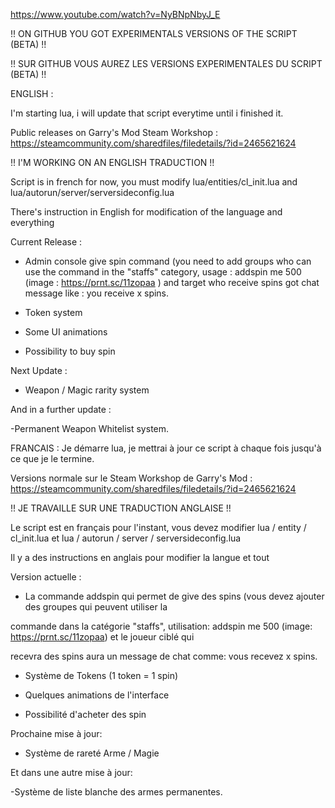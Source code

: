 https://www.youtube.com/watch?v=NyBNpNbyJ_E

!! ON GITHUB YOU GOT EXPERIMENTALS VERSIONS OF THE SCRIPT (BETA) !!

!! SUR GITHUB VOUS AUREZ LES VERSIONS EXPERIMENTALES DU SCRIPT (BETA) !!

ENGLISH : 

I'm starting lua, i will update that script everytime until i finished it.


Public releases on Garry's Mod Steam Workshop : https://steamcommunity.com/sharedfiles/filedetails/?id=2465621624

!! I'M WORKING ON AN ENGLISH TRADUCTION !!

Script is in french for now, you must modify lua/entities/cl_init.lua and lua/autorun/server/serversideconfig.lua

There's instruction in English for modification of the language and everything 

Current Release :

- Admin console give spin command (you need to add groups who can use the command in the "staffs" category, usage : addspin me 500 (image : https://prnt.sc/11zopaa ) and target who receive spins got chat message like : you receive x spins.

- Token system 

- Some UI animations

- Possibility to buy spin


Next Update :

- Weapon / Magic rarity system

And in a further update :

-Permanent Weapon Whitelist system.

FRANCAIS :
Je démarre lua, je mettrai à jour ce script à chaque fois jusqu'à ce que je le termine.


Versions normale sur le Steam Workshop de Garry's Mod : https://steamcommunity.com/sharedfiles/filedetails/?id=2465621624

!! JE TRAVAILLE SUR UNE TRADUCTION ANGLAISE !!

Le script est en français pour l'instant, vous devez modifier lua / entity / cl_init.lua et lua / autorun / server / serversideconfig.lua

Il y a des instructions en anglais pour modifier la langue et tout

Version actuelle :

- La commande addspin qui permet de give des spins (vous devez ajouter des groupes qui peuvent utiliser la

commande dans la catégorie "staffs", utilisation: addspin me 500 (image: https://prnt.sc/11zopaa) et le joueur ciblé qui

recevra des spins aura un message de chat comme: vous recevez x spins.

- Système de Tokens (1 token = 1 spin)

- Quelques animations de l'interface

- Possibilité d'acheter des spin


Prochaine mise à jour:

- Système de rareté Arme / Magie

Et dans une autre mise à jour:

-Système de liste blanche des armes permanentes.
